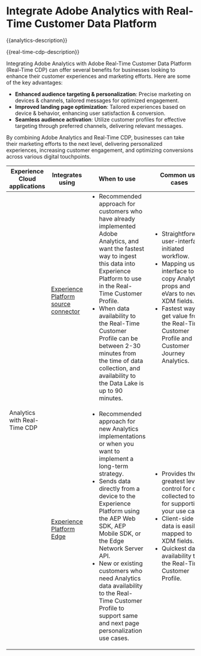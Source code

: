 ---
---

# Integrate Adobe Analytics with Real-Time Customer Data Platform 

{{analytics-description}}

{{real-time-cdp-description}}

Integrating Adobe Analytics with Adobe Real-Time Customer Data Platform (Real-Time CDP) can offer several benefits for businesses looking to enhance their customer experiences and marketing efforts. Here are some of the key advantages:

+ **Enhanced audience targeting & personalization**: Precise marketing on devices & channels, tailored messages for optimized engagement.
+ **Improved landing page optimization**: Tailored experiences based on device & behavior, enhancing user satisfaction & conversion.
+ **Seamless audience activation**: Utilize customer profiles for effective targeting through preferred channels, delivering relevant messages.

By combining Adobe Analytics and Real-Time CDP, businesses can take their marketing efforts to the next level, delivering personalized experiences, increasing customer engagement, and optimizing conversions across various digital touchpoints.

<table>
    <thead>
        <tr>
            <th>Experience Cloud applications</th>
            <th>Integrates using</th>
            <th>When to use</th>
            <th>Common use cases</th>
        </tr>
    </thead>
    <tr>
        <td rowspan="2">Analytics with Real-Time CDP</td>
        <td><a href="../../integrations/tutorials/analytics-rtcdp/experience-platform-source-connector.md" target="_blank" rel="noreferrer">Experience Platform source connector</a></td>
        <td>
            <ul style="margin-top: 0;">
                <li>Recommended approach for customers who have already implemented Adobe Analytics, and want the fastest way to ingest this data into Experience Platform to use in the Real-Time Customer Profile.</li>
                <li>When data availability to the Real-Time Customer Profile can be between 2-30 minutes from the time of data collection, and availability to the Data Lake is up to 90 minutes.</li>
            </ul>
        </td>
        <td>
            <ul style="margin-top: 0;">
                <li>Straightforward, user-interface initiated workflow.</li>
                <li>Mapping user-interface to copy Analytics props and eVars to new XDM fields.</li>
                <li>Fastest way to get value from the Real-Time Customer Profile and Customer Journey Analytics.</li>
            </ul>
        </td>
    </tr>
    <tr>
       <td><a href="../../integrations/tutorials/analytics-rtcdp/experience-platform-edge.md" target="_blank" rel="noreferrer">Experience Platform Edge</a></td>
        <td>
            <ul style="margin-top: 0;">
                <li>Recommended approach for new Analytics implementations or when you want to implement a long-term strategy.</li>
                <li>Sends data directly from a device to the Experience Platform using the AEP Web SDK, AEP Mobile SDK, or the Edge Network Server API.</li>
                <li>New or existing customers who need Analytics data availability to the Real-Time Customer Profile to support same and next page personalization use cases.</li>
            </ul>
        </td>
        <td>
            <ul style="margin-top: 0;">
                <li>Provides the greatest level of control for data collected to use for supporting your use cases.</li>
                <li>Client-side data is easily mapped to XDM fields.</li>
                <li>Quickest data availability to the Real-Time Customer Profile.</li>
            </ul>
        </td>
    </tr>            
</table>
